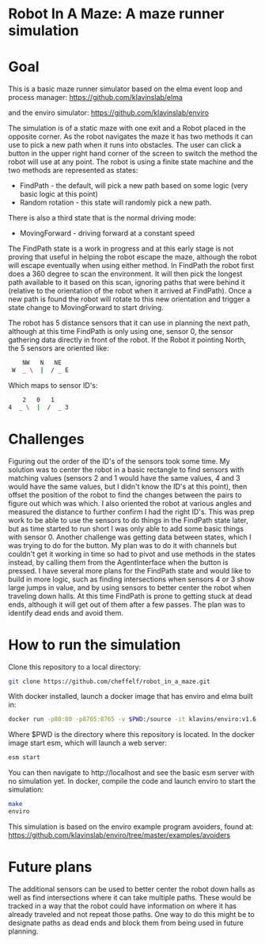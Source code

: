 Robot In A Maze: A maze runner simulation
===

Goal
==

This is a basic maze runner simulator based on the elma event loop and process manager:
https://github.com/klavinslab/elma

and the enviro simulator:
https://github.com/klavinslab/enviro


The simulation is of a static maze with one exit and a Robot placed in the opposite corner. As the robot navigates the maze it has two methods it can use to pick a new path when it runs into obstacles. The user can click a button in the upper right hand corner of the screen to switch the method the robot will use at any point. The robot is using a finite state machine and the two methods are represented as states:

- FindPath - the default, will pick a new path based on some logic (very basic logic at this point)
- Random rotation - this state will randomly pick a new path.

There is also a third state that is the normal driving mode:
- MovingForward - driving forward at a constant speed

The FindPath state is a work in progress and at this early stage is not proving that useful in helping the robot escape the maze, although the robot will escape eventually when using either method. In FindPath the robot first does a 360 degree to scan the environment. It will then pick the longest path available to it based on this scan, ignoring paths that were behind it (relative to the orientation of the robot when it arrived at FindPath). Once a new path is found the robot will rotate to this new orientation and trigger a state change to MovingForward to start driving.

The robot has 5 distance sensors that it can use in planning the next path, although at this time FindPath is only using one, sensor 0, the sensor gathering data directly in front of the robot. If the Robot it pointing North, the 5 sensors are oriented like:

```bash
    NW   N   NE
 W  _ \  |  / _ E
 ```

 Which maps to sensor ID's:
 ```bash
     2   0   1
 4  _ \  |  /  _ 3
```

Challenges
==

Figuring out the order of the ID's of the sensors took some time. My solution was to center the robot in a basic rectangle to find sensors with matching values (sensors 2 and 1 would have the same values, 4 and 3 would have the same values, but I didn't know the ID's at this point), then offset the position of the robot to find the changes between the pairs to figure out which was which. I also oriented the robot at various angles and measured the distance to further confirm I had the right ID's. This was prep work to be able to use the sensors to do things in the FindPath state later, but as time started to run short I was only able to add some basic things with sensor 0. Another challenge was getting data between states, which I was trying to do for the button. My plan was to do it with channels but couldn't get it working in time so had to pivot and use methods in the states instead, by calling them from the AgentInterface when the button is pressed.
I have several more plans for the FindPath state and would like to build in more logic, such as finding intersections when sensors 4 or 3 show large jumps in value, and by using sensors to better center the robot when traveling down halls. At this time FindPath is prone to getting stuck at dead ends, although it will get out of them after a few passes. The plan was to identify dead ends and avoid them.

How to run the simulation
===

Clone this repository to a local directory:
```bash
git clone https://github.com/cheffelf/robot_in_a_maze.git
```
With docker installed, launch a docker image that has enviro and elma built in:
```bash
docker run -p80:80 -p8765:8765 -v $PWD:/source -it klavins/enviro:v1.6 bash
```
Where $PWD is the directory where this repository is located. In the docker image start esm, which will launch a web server:

```bash
esm start
```
You can then navigate to http://localhost and see the basic esm server with no simulation yet.
In docker, compile the code and launch enviro to start the simulation:
```bash
make
enviro
```

This simulation is based on the enviro example program avoiders, found at:
https://github.com/klavinslab/enviro/tree/master/examples/avoiders


Future plans
==

The additional sensors can be used to better center the robot down halls as well as find intersections where it can take multiple paths. These would be tracked in a way that the robot could have information on where it has already traveled and not repeat those paths. One way to do this might be to designate paths as dead ends and block them from being used in future planning.